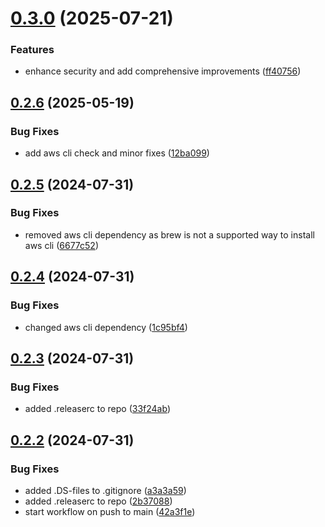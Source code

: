 # [0.3.0](https://github.com/easytocloud/akskrotate/compare/v0.2.6...v0.3.0) (2025-07-21)


### Features

* enhance security and add comprehensive improvements ([ff40756](https://github.com/easytocloud/akskrotate/commit/ff40756df8f2b5a205bf3896b2ebf15ae468af0f))

## [0.2.6](https://github.com/easytocloud/akskrotate/compare/v0.2.5...v0.2.6) (2025-05-19)


### Bug Fixes

* add aws cli check and minor fixes ([12ba099](https://github.com/easytocloud/akskrotate/commit/12ba09988568bbd914d842a1cd7b4ff2b45c2653))

## [0.2.5](https://github.com/easytocloud/akskrotate/compare/v0.2.4...v0.2.5) (2024-07-31)


### Bug Fixes

* removed aws cli dependency as brew is not a supported way to install aws cli ([6677c52](https://github.com/easytocloud/akskrotate/commit/6677c52cd8e7efad21e1b4ab8a8bb3844d7613d0))

## [0.2.4](https://github.com/easytocloud/akskrotate/compare/v0.2.3...v0.2.4) (2024-07-31)


### Bug Fixes

* changed aws cli dependency ([1c95bf4](https://github.com/easytocloud/akskrotate/commit/1c95bf4cdaaf442eb4385887d2a32c05281f00ff))

## [0.2.3](https://github.com/easytocloud/akskrotate/compare/v0.2.2...v0.2.3) (2024-07-31)


### Bug Fixes

* added .releaserc to repo ([33f24ab](https://github.com/easytocloud/akskrotate/commit/33f24ab6e9b3f2ae2500a535c6d535806998abfd))

## [0.2.2](https://github.com/easytocloud/akskrotate/compare/v0.2.1...v0.2.2) (2024-07-31)


### Bug Fixes

* added .DS-files to .gitignore ([a3a3a59](https://github.com/easytocloud/akskrotate/commit/a3a3a598a9e3b4c595d6f3a6bf37d6d4feb2f8af))
* added .releaserc to repo ([2b37088](https://github.com/easytocloud/akskrotate/commit/2b3708861ca66de66fd680bb838c2c083e1b1832))
* start workflow on push to main ([42a3f1e](https://github.com/easytocloud/akskrotate/commit/42a3f1e1b7bb1e3c4044fa77e9d181f7926c8a63))
